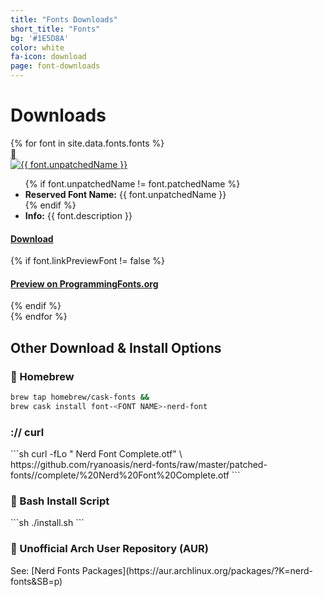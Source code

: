 ```yaml
---
title: "Fonts Downloads"
short_title: "Fonts"
bg: '#1E5D8A'
color: white
fa-icon: download
page: font-downloads
---
```


<h1 class="center">Downloads</h1>

<div class="d-flex flex-row flex-wrap align-items-stretch justify-content-betweeen justify-content-aroundd justify-content-center">
{% for font in site.data.fonts.fonts %}
  <div class="item">
      <a href="https://github.com/ryanoasis/nerd-fonts/releases/download/v{{ site.current_version }}/{{ font.unpatchedName }}.zip">
        <div class="download-icon"></div>
        <img src="/assets/img/previews/{{ font.imagePreviewFont }}.svg" alt="{{ font.unpatchedName }}" title="Download {{ font.unpatchedName }}">
      </a>
      <ul>
        {% if font.unpatchedName != font.patchedName %}<li><strong>Reserved Font Name:</strong> {{ font.unpatchedName }}</li>{% endif %}
        <li><strong>Info:</strong> {{ font.description }}</li>
      </ul>
      <div>
        <h4 class="inlineblock bg-green border-white text-white nerd-font-button">
          <i class="nf nf-fa-download"></i>
          <a href="https://github.com/ryanoasis/nerd-fonts/releases/download/v{{ site.current_version }}/{{ font.unpatchedName }}.zip" class="inlineblock">Download</a>
        </h4>
        {% if font.linkPreviewFont != false %}
        <h4 class="inlineblock bg-purple border-white text-white nerd-font-button">
          <i class="nf nf-oct-link_external"></i>
          <a href="https://www.programmingfonts.org/#{{ font.linkPreviewFont }}" target="_blank" alt="Full Preview of {{ font.patchedName }} on ProgrammingFonts.org" class="inlineblock">Preview <span>on ProgrammingFonts.org</span></a>
        </h4>
        {% endif %}
      </div>
  </div>
{% endfor %}
</div>

<div class="clear"></div>


<h2 class="center"> Other Download & Install Options </h2>

<h3 class="center"> <span></span> Homebrew </h3>

```sh
brew tap homebrew/cask-fonts &&
brew cask install font-<FONT NAME>-nerd-font
```

<h3 class="center"> :// curl </h3>
<div markdown="1">
```sh
    curl -fLo "<FONT NAME> Nerd Font Complete.otf" \
    https://github.com/ryanoasis/nerd-fonts/raw/master/patched-fonts/<FONT_PATH>/complete/<FONT_NAME>%20Nerd%20Font%20Complete.otf
```
</div>
<h3 class="center"> <span></span> Bash Install Script </h3>
<div markdown="1">
```sh
./install.sh <FontName>
```
</div>
<h3 class="center"> <span></span> Unofficial Arch User Repository (AUR) </h3>
<div markdown="1" class="center">
See: [Nerd Fonts Packages](https://aur.archlinux.org/packages/?K=nerd-fonts&SB=p)
</div>
